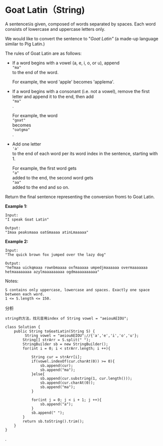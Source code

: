 # Goat Latin（String\)

A sentence`S`is given, composed of words separated by spaces. Each word consists of lowercase and uppercase letters only.

We would like to convert the sentence to "_Goat Latin"_ \(a made-up language similar to Pig Latin.\)

The rules of Goat Latin are as follows:

* If a word begins with a vowel \(a, e, i, o, or u\), append  
  `"ma"`  
  to the end of the word.

  For example, the word 'apple' becomes 'applema'.

* If a word begins with a consonant \(i.e. not a vowel\), remove the first letter and append it to the end, then add  
  `"ma"`  
  .

  For example, the word  
  `"goat"`  
  becomes  
  `"oatgma"`  
  .

* Add one letter  
  `'a'`  
  to the end of each word per its word index in the sentence, starting with 1.

  For example, the first word gets  
  `"a"`  
  added to the end, the second word gets  
  `"aa"`  
  added to the end and so on.

Return the final sentence representing the conversion from`S` to Goat Latin.

**Example 1:**

```text
Input: 
"I speak Goat Latin"

Output: 
"Imaa peaksmaaa oatGmaaaa atinLmaaaaa"
```

**Example 2:**

```text
Input: 
"The quick brown fox jumped over the lazy dog"

Output: 
"heTmaa uickqmaaa rownbmaaaa oxfmaaaaa umpedjmaaaaaa overmaaaaaaa hetmaaaaaaaa azylmaaaaaaaaa ogdmaaaaaaaaaa"
```

Notes:

```text
S contains only uppercase, lowercase and spaces. Exactly one space between each word.
1 <= S.length <= 150.
```

分析

```text
string的方法，找元音用index of String vowel = "aeiouAEIOU";
```

```text
class Solution {
    public String toGoatLatin(String S) {
         String vowel = "aeiouAEIOU";//{'a','e','i','o','u'};
        String[] strArr = S.split(" ");
        StringBuilder sb = new StringBuilder();
        for(int i = 0; i < strArr.length; i ++){

            String cur = strArr[i];
            if(vowel.indexOf(cur.charAt(0)) >= 0){
                sb.append(cur);
                sb.append("ma");
            }else{
                sb.append(cur.substring(1, cur.length()));
                sb.append(cur.charAt(0));
                sb.append("ma");
            }

            for(int j = 0; j < i + 1; j ++){
                sb.append("a");
            }
            sb.append(" ");
        }
        return sb.toString().trim();
    }
}
```

.

